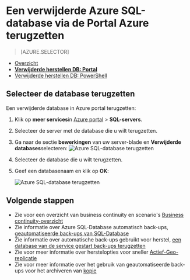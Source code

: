 <properties
    pageTitle="Herstel verwijderde Azure SQL-database (Azure portal) | Microsoft Azure"
    description="Herstel verwijderde Azure SQL-database (Azure portal)."
    services="sql-database"
    documentationCenter=""
    authors="stevestein"
    manager="jhubbard"
    editor=""/>

<tags
    ms.service="sql-database"
    ms.devlang="NA"
    ms.date="10/12/2016"
    ms.author="sstein"
    ms.workload="NA"
    ms.topic="article"
    ms.tgt_pltfrm="NA"/>


# <a name="restore-a-deleted-azure-sql-database-using-the-azure-portal"></a>Een verwijderde Azure SQL-database via de Portal Azure terugzetten

> [AZURE.SELECTOR]
- [Overzicht](sql-database-recovery-using-backups.md)
- [**Verwijderde herstellen DB: Portal**](sql-database-restore-deleted-database-portal.md)
- [Verwijderde herstellen DB: PowerShell](sql-database-restore-deleted-database-powershell.md)

## <a name="select-the-database-to-restore"></a>Selecteer de database terugzetten 

Een verwijderde database in Azure portal terugzetten:

1.  Klik op **meer services**in [Azure portal](https://portal.azure.com) > **SQL-servers**.
3.  Selecteer de server met de database die u wilt terugzetten.
4.  Ga naar de sectie **bewerkingen** van uw server-blade en **Verwijderde databases**selecteren: ![Azure SQL-database terugzetten](./media/sql-database-restore-deleted-database-portal/restore-deleted-trashbin.png)
5.  Selecteer de database die u wilt terugzetten.
6.  Geef een databasenaam en klik op **OK**:

    ![Azure SQL-database terugzetten](./media/sql-database-restore-deleted-database-portal/restore-deleted.png)


## <a name="next-steps"></a>Volgende stappen

- Zie voor een overzicht van business continuity en scenario's [Business continuity-overzicht](sql-database-business-continuity.md)
- Zie informatie over Azure SQL-Database automatisch back-ups, [geautomatiseerde back-ups van SQL-Database](sql-database-automated-backups.md)
- Zie informatie over automatische back-ups gebruikt voor herstel, [een database van de service gestart back-ups terugzetten](sql-database-recovery-using-backups.md)
- Zie voor meer informatie over herstelopties voor sneller [Actief-Geo-replicatie](sql-database-geo-replication-overview.md)  
- Zie voor meer informatie over het gebruik van geautomatiseerde back-ups voor het archiveren van [kopie](sql-database-copy.md)
